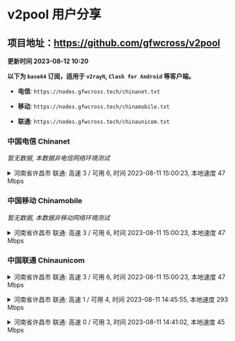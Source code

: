 # v2pool 用户分享
## 项目地址：<https://github.com/gfwcross/v2pool>
**更新时间 2023-08-12 10:20**


**以下为 `base64` 订阅，适用于 `v2rayN`, `Clash for Android` 等客户端。**

- **电信**: `https://nodes.gfwcross.tech/chinanet.txt`

- **移动**: `https://nodes.gfwcross.tech/chinamobile.txt`

- **联通**: `https://nodes.gfwcross.tech/chinaunicom.txt`


### 中国电信 Chinanet
<i>暂无数据, 本数据非电信网络环境测试</i>
<details><summary>河南省许昌市 联通: 高速 3 / 可用 6, 时间 2023-08-11 15:00:23, 本地速度 47 Mbps</summary><p>可用节点订阅：https://transfer.sh/FQlN6eVETt/running.txt<br>高速节点订阅：https://transfer.sh/YUxPSDdkQ4/good.txt<br>低延迟节点订阅：https://transfer.sh/g7XrnfT3xd/low_delay.txt</p></details>
<p></p>

### 中国移动 Chinamobile
<i>暂无数据, 本数据非移动网络环境测试</i>
<details><summary>河南省许昌市 联通: 高速 3 / 可用 6, 时间 2023-08-11 15:00:23, 本地速度 47 Mbps</summary><p>可用节点订阅：https://transfer.sh/FQlN6eVETt/running.txt<br>高速节点订阅：https://transfer.sh/YUxPSDdkQ4/good.txt<br>低延迟节点订阅：https://transfer.sh/g7XrnfT3xd/low_delay.txt</p></details>
<p></p>

### 中国联通 Chinaunicom
<details><summary>河南省许昌市 联通: 高速 3 / 可用 6, 时间 2023-08-11 15:00:23, 本地速度 47 Mbps</summary><p>可用节点订阅：https://transfer.sh/FQlN6eVETt/running.txt<br>高速节点订阅：https://transfer.sh/YUxPSDdkQ4/good.txt<br>低延迟节点订阅：https://transfer.sh/g7XrnfT3xd/low_delay.txt</p></details>
<p></p><details><summary>河南省许昌市 联通: 高速 1 / 可用 4, 时间 2023-08-11 14:45:55, 本地速度 293 Mbps</summary><p>可用节点订阅：https://transfer.sh/WwCEcWfKh8/running.txt<br>高速节点订阅：https://transfer.sh/tr0QC6uN7B/good.txt<br>低延迟节点订阅：https://transfer.sh/8MxW9AguKQ/low_delay.txt</p></details>
<p></p><details><summary>河南省许昌市 联通: 高速 0 / 可用 3, 时间 2023-08-11 14:41:02, 本地速度 45 Mbps</summary><p>可用节点订阅：https://transfer.sh/nY2COixuWj/running.txt<br>高速节点订阅：https://transfer.sh/togLsjRBjj/good.txt<br>低延迟节点订阅：https://transfer.sh/ROcFHBwOtl/low_delay.txt</p></details>
<p></p>